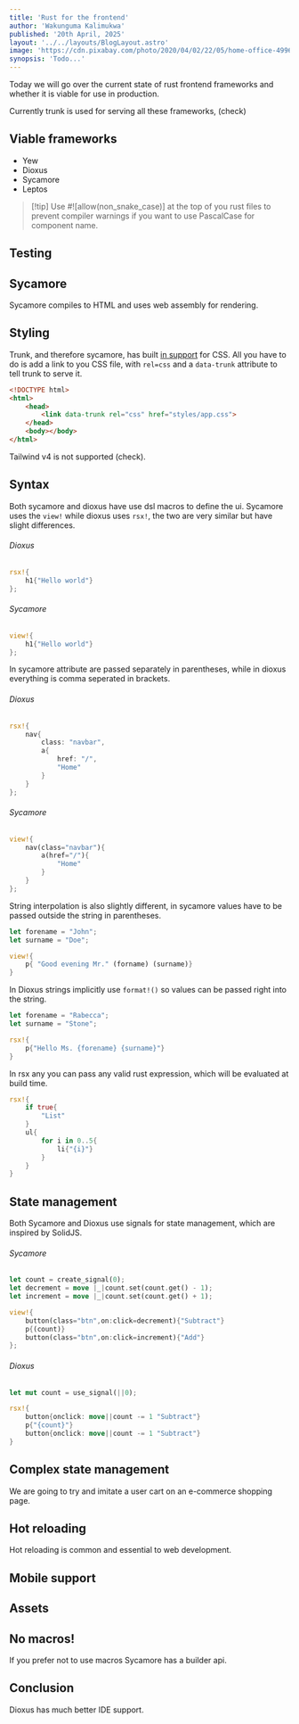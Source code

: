 ```yaml
---
title: 'Rust for the frontend'
author: 'Wakunguma Kalimukwa'
published: '20th April, 2025'
layout: '../../layouts/BlogLayout.astro'
image: 'https://cdn.pixabay.com/photo/2020/04/02/22/05/home-office-4996834_1280.jpg'
synopsis: 'Todo...'
---
```


Today we will go over the current state of rust frontend frameworks and whether it is viable for use in production.

Currently trunk is used for serving all these frameworks, (check)

## Viable frameworks
- Yew
- Dioxus
- Sycamore
- Leptos

>[!tip] Use #!\[allow(non_snake_case)\] at the top of you rust files to prevent compiler warnings if you want to use PascalCase for component name.
## Testing
## Sycamore
Sycamore compiles to HTML and uses web assembly for rendering.

## Styling
Trunk, and therefore sycamore, has built [in support](https://trunkrs.dev/assets/#css) for CSS. All you have to do is add a link to you CSS file, with `rel=css` and a `data-trunk` attribute to tell trunk to serve it.

```html
<!DOCTYPE html>
<html>
    <head>
        <link data-trunk rel="css" href="styles/app.css">
    </head>
    <body></body>
</html>
```
Tailwind v4 is not supported (check).

## Syntax
Both sycamore and dioxus have use dsl macros to define the ui. Sycamore uses the `view!` while dioxus uses `rsx!`, the two are very similar but have slight differences.

###### Dioxus
```rust
rsx!{
	h1{"Hello world"}
};
```

###### Sycamore
```rust
view!{
	h1{"Hello world"}
};
```

In sycamore attribute are passed separately in parentheses, while in dioxus everything is comma seperated in brackets.
###### Dioxus
```rust
rsx!{
	nav{
		class: "navbar",
		a{
			href: "/",
			"Home"
		}
	}
};
```
###### Sycamore
```rust
view!{
	nav(class="navbar"){
		a(href="/"){
			"Home"
		}
	}
};
```

String interpolation is also slightly different, in sycamore values have to be passed outside the string in parentheses.

```rust
let forename = "John";
let surname = "Doe";

view!{
	p{ "Good evening Mr." (forname) (surname)}
}
```

In Dioxus strings implicitly use `format!()` so values can be passed right into the string.
```rust
let forename = "Rabecca";
let surname = "Stone";

rsx!{
	p{"Hello Ms. {forename} {surname}"}
}
```

In rsx any you can pass any valid rust expression, which will be evaluated at build time.
```rust
rsx!{
	if true{
		"List"
	}
	ul{
		for i in 0..5{
			li{"{i}"}
		}
	}
}
```
## State management
Both Sycamore and Dioxus use signals for state management, which are inspired by SolidJS.
###### Sycamore
```rust
let count = create_signal(0);
let decrement = move |_|count.set(count.get() - 1);
let increment = move |_|count.set(count.get() + 1);

view!{
	button(class="btn",on:click=decrement){"Subtract"}
	p{(count)}
	button(class="btn",on:click=increment){"Add"}
};
```
###### Dioxus
```rust
let mut count = use_signal(||0);

rsx!{
	button{onclick: move||count -= 1 "Subtract"}
	p{"{count}"}
	button{onclick: move||count -= 1 "Subtract"}
}
```
## Complex state management
We are going to try and imitate a user cart on an e-commerce shopping page.

## Hot reloading
Hot reloading is common and essential to web development.
## Mobile support

## Assets

## No macros!
If you prefer not to use macros Sycamore has a builder api.

## Conclusion 
Dioxus has much better IDE support. 